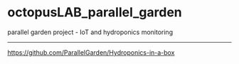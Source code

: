 # octopusLAB_parallel_garden
parallel garden project - IoT and hydroponics monitoring

---
https://github.com/ParallelGarden/Hydroponics-in-a-box

